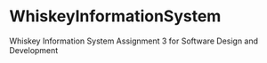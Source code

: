 # WhiskeyInformationSystem
Whiskey Information System
Assignment 3 for Software Design and Development
